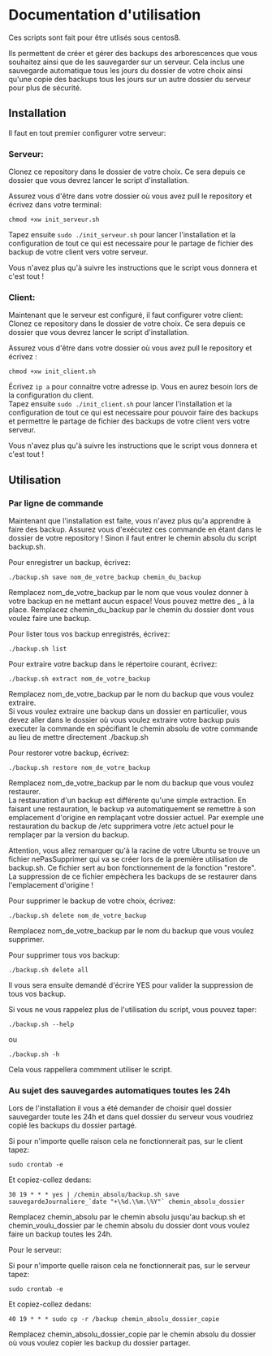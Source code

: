 # Documentation d'utilisation

Ces scripts sont fait pour être utlisés sous centos8.  

Ils permettent de créer et gérer des backups des arborescences que vous souhaitez ainsi que de les sauvegarder sur un serveur.
Cela inclus une sauvegarde automatique tous les jours du dossier de votre choix ainsi qu'une copie des backups tous les jours sur un autre dossier du serveur pour plus de sécurité.

## Installation  

Il faut en tout premier configurer votre serveur: 

### Serveur:
 
Clonez ce repository dans le dossier de votre choix. Ce sera depuis ce dossier que vous devrez lancer le script d'installation.  

Assurez vous d'être dans votre dossier où vous avez pull le repository et écrivez dans votre terminal: 

    chmod +xw init_serveur.sh  

Tapez ensuite `sudo ./init_serveur.sh` pour lancer l'installation et la configuration de tout ce qui est necessaire pour le partage de fichier des backup de votre client vers votre serveur.  

Vous n'avez plus qu'à suivre les instructions que le script vous donnera et c'est tout !  

### Client:

Maintenant que le serveur est configuré, il faut configurer votre client:
Clonez ce repository dans le dossier de votre choix. Ce sera depuis ce dossier que vous devrez lancer le script d'installation.  

Assurez vous d'être dans votre dossier où vous avez pull le repository et écrivez : 

    chmod +xw init_client.sh  

Écrivez `ip a` pour connaitre votre adresse ip. Vous en aurez besoin lors de la configuration du client.  
Tapez ensuite `sudo ./init_client.sh` pour lancer l'installation et la configuration de tout ce qui est necessaire pour pouvoir faire des backups et permettre le partage de fichier des backups de votre client vers votre serveur.  

Vous n'avez plus qu'à suivre les instructions que le script vous donnera et c'est tout !    

## Utilisation  

### Par ligne de commande

Maintenant que l'installation est faite, vous n'avez plus qu'a apprendre à faire des backup. Assurez vous d'exécutez ces commande en étant dans le dossier de votre repository ! Sinon il faut entrer le chemin absolu du script backup.sh.    

Pour enregistrer un backup, écrivez:  

    ./backup.sh save nom_de_votre_backup chemin_du_backup

Remplacez nom_de_votre_backup par le nom que vous voulez donner à votre backup en ne mettant aucun espace! Vous pouvez mettre des _ à la place.
Remplacez chemin_du_backup par le chemin du dossier dont vous voulez faire une backup.  

  
Pour lister tous vos backup enregistrés, écrivez:  

    ./backup.sh list 


Pour extraire votre backup dans le répertoire courant, écrivez:  

    ./backup.sh extract nom_de_votre_backup

Remplacez nom_de_votre_backup par le nom du backup que vous voulez extraire.  
Si vous voulez extraire une backup dans un dossier en particulier, vous devez aller dans le dossier où vous voulez extraire votre backup puis executer la commande en spécifiant le chemin absolu de votre commande au lieu de mettre directement ./backup.sh  

Pour restorer votre backup, écrivez:  

    ./backup.sh restore nom_de_votre_backup

Remplacez nom_de_votre_backup par le nom du backup que vous voulez restaurer.  
La restauration d'un backup est différente qu'une simple extraction. En faisant une restauration, le backup va automatiquement se remettre à son emplacement d'origine en remplaçant votre dossier actuel. Par exemple une restauration du backup de /etc supprimera votre /etc actuel pour le remplaçer par la version du backup.  

Attention, vous allez remarquer qu'à la racine de votre Ubuntu se trouve un fichier nePasSupprimer qui va se créer lors de la première utilisation de backup.sh. Ce fichier sert au bon fonctionnement de la fonction "restore". La suppression de ce fichier empèchera les backups de se restaurer dans l'emplacement d'origine !  


Pour supprimer le backup de votre choix, écrivez:

    ./backup.sh delete nom_de_votre_backup

Remplacez nom_de_votre_backup par le nom du backup que vous voulez supprimer.  


Pour supprimer tous vos backup:

    ./backup.sh delete all

Il vous sera ensuite demandé d'écrire YES pour valider la suppression de tous vos backup.  


Si vous ne vous rappelez plus de l'utilisation du script, vous pouvez taper:

    ./backup.sh --help

ou

    ./backup.sh -h

Cela vous rappellera commment utiliser le script.
  

### Au sujet des sauvegardes automatiques toutes les 24h

Lors de l'installation il vous a été demander de choisir quel dossier sauvegarder toute les 24h et dans quel dossier du serveur vous voudriez copié les backups du dossier partagé.

Si pour n'importe quelle raison cela ne fonctionnerait pas, sur le client tapez:  

    sudo crontab -e

Et copiez-collez dedans:

    30 19 * * * yes | /chemin_absolu/backup.sh save sauvegardeJournaliere_`date "+\%d.\%m.\%Y"` chemin_absolu_dossier

Remplacez chemin_absolu par le chemin absolu jusqu'au backup.sh et chemin_voulu_dossier par le chemin absolu du dossier dont vous voulez faire un backup toutes les 24h.  



Pour le serveur:  

Si pour n'importe quelle raison cela ne fonctionnerait pas, sur le serveur tapez:  

    sudo crontab -e

Et copiez-collez dedans:

    40 19 * * * sudo cp -r /backup chemin_absolu_dossier_copie

Remplacez chemin_absolu_dossier_copie par le chemin absolu du dossier où vous voulez copier les backup du dossier partager.
